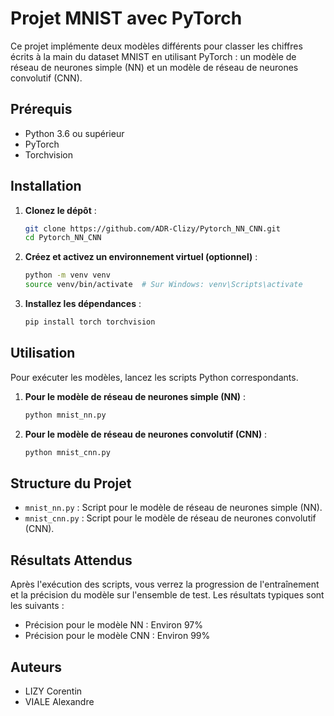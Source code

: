 # Projet MNIST avec PyTorch

Ce projet implémente deux modèles différents pour classer les chiffres écrits à la main du dataset MNIST en utilisant PyTorch : un modèle de réseau de neurones simple (NN) et un modèle de réseau de neurones convolutif (CNN).

## Prérequis

- Python 3.6 ou supérieur
- PyTorch
- Torchvision

## Installation

1. **Clonez le dépôt** : 
   ```bash
   git clone https://github.com/ADR-Clizy/Pytorch_NN_CNN.git
   cd Pytorch_NN_CNN
   ```

2. **Créez et activez un environnement virtuel (optionnel)** :
   ```bash
   python -m venv venv
   source venv/bin/activate  # Sur Windows: venv\Scripts\activate
   ```

3. **Installez les dépendances** :
   ```bash
   pip install torch torchvision
   ```

## Utilisation

Pour exécuter les modèles, lancez les scripts Python correspondants.

1. **Pour le modèle de réseau de neurones simple (NN)** : 
   ```bash
   python mnist_nn.py
   ```
2. **Pour le modèle de réseau de neurones convolutif (CNN)** : 
   ```bash
   python mnist_cnn.py
   ```

## Structure du Projet

- `mnist_nn.py` : Script pour le modèle de réseau de neurones simple (NN).
- `mnist_cnn.py` : Script pour le modèle de réseau de neurones convolutif (CNN).

## Résultats Attendus

Après l'exécution des scripts, vous verrez la progression de l'entraînement et la précision du modèle sur l'ensemble de test. Les résultats typiques sont les suivants :
- Précision pour le modèle NN : Environ 97%
- Précision pour le modèle CNN : Environ 99%

## Auteurs

- LIZY Corentin
- VIALE Alexandre


